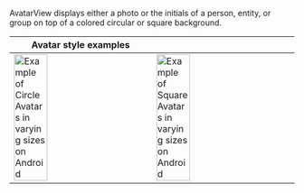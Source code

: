 AvatarView displays either a photo or the initials of a person, entity, or group on top of a colored circular or square background.

| Avatar style examples                                                                                                                                                                                            |                                                                                                                                                                                                                  |
| ---------------------------------------------------------------------------------------------------------------------------------------------------------------------------------------------------------------- | ---------------------------------------------------------------------------------------------------------------------------------------------------------------------------------------------------------------- |
| <img src="https://static2.sharepointonline.com/files/fabric/fabric-website/images/controls/android/persona/avatar-circle.png" alt="Example of Circle Avatars in varying sizes on Android" style="width: 50%;" /> | <img src="https://static2.sharepointonline.com/files/fabric/fabric-website/images/controls/android/persona/avatar-square.png" alt="Example of Square Avatars in varying sizes on Android" style="width: 50%;" /> |
